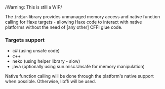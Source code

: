 /Warning: This is still a WIP/

The `indian` library provides unmanaged memory access and native function calling for Haxe targets - allowing Haxe code to interact with native platforms without the need of [any other] CFFI glue code.

### Targets support
 * c# (using unsafe code)
 * c++
 * neko (using helper library - slow)
 * java (optionally using sun.misc.Unsafe for memory manipulation)

Native function calling will be done through the platform's native support when possible. Otherwise, libffi will be used.
